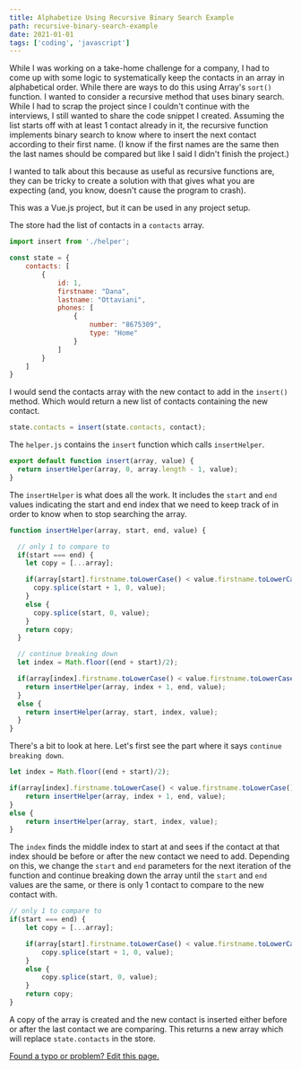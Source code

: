 ```yaml
---
title: Alphabetize Using Recursive Binary Search Example
path: recursive-binary-search-example
date: 2021-01-01
tags: ['coding', 'javascript']
---
```


While I was working on a take-home challenge for a company, I had to come up with some logic to systematically keep the contacts in an array in alphabetical order. While there are ways to do this using Array's `sort()` function. I wanted to consider a recursive method that uses binary search. While I had to scrap the project since I couldn't continue with the interviews, I still wanted to share the code snippet I created. Assuming the list starts off with at least 1 contact already in it, the recursive function implements binary search to know where to insert the next contact according to their first name. (I know if the first names are the same then the last names should be compared but like I said I didn't finish the project.)

I wanted to talk about this because as useful as recursive functions are, they can be tricky to create a solution with that gives what you are expecting (and, you know, doesn't cause the program to crash).

This was a Vue.js project, but it can be used in any project setup.

The store had the list of contacts in a `contacts` array.

```js
import insert from './helper';

const state = {
    contacts: [
        {
            id: 1,
            firstname: "Dana",
            lastname: "Ottaviani",
            phones: [
                {
                    number: "8675309",
                    type: "Home"
                }
            ]
        }
    ]
}
```

I would send the contacts array with the new contact to add in the `insert()` method. Which would return a new list of contacts containing the new contact.
```js
state.contacts = insert(state.contacts, contact);
```

The `helper.js` contains the `insert` function which calls `insertHelper`.

```js
export default function insert(array, value) {
  return insertHelper(array, 0, array.length - 1, value);
}
```

The `insertHelper` is what does all the work. It includes the `start` and `end` values indicating the start and end index that we need to keep track of in order to know when to stop searching the array.

```js
function insertHelper(array, start, end, value) {

  // only 1 to compare to
  if(start === end) {
    let copy = [...array];

    if(array[start].firstname.toLowerCase() < value.firstname.toLowerCase()) {
      copy.splice(start + 1, 0, value);
    }
    else {
      copy.splice(start, 0, value);
    }
    return copy;
  }

  // continue breaking down
  let index = Math.floor((end + start)/2);

  if(array[index].firstname.toLowerCase() < value.firstname.toLowerCase()) {
    return insertHelper(array, index + 1, end, value);
  }
  else {
    return insertHelper(array, start, index, value);
  }
}
```

There's a bit to look at here. Let's first see the part where it says `continue breaking down`.

```js
let index = Math.floor((end + start)/2);

if(array[index].firstname.toLowerCase() < value.firstname.toLowerCase()) {
    return insertHelper(array, index + 1, end, value);
}
else {
    return insertHelper(array, start, index, value);
}
```

The `index` finds the middle index to start at and sees if the contact at that index should be before or after the new contact we need to add. Depending on this, we change the `start` and `end` parameters for the next iteration of the function and continue breaking down the array until the `start` and `end` values are the same, or there is only 1 contact to compare to the new contact with.

```js
// only 1 to compare to
if(start === end) {
    let copy = [...array];

    if(array[start].firstname.toLowerCase() < value.firstname.toLowerCase()) {
        copy.splice(start + 1, 0, value);
    }
    else {
        copy.splice(start, 0, value);
    }
    return copy;
}
```

A copy of the array is created and the new contact is inserted either before or after the last contact we are comparing. This returns a new array which will replace `state.contacts` in the store.

[Found a typo or problem? Edit this page.](https://github.com/Dana94/website/blob/master/blog/2021-01-01-recursive-binary-search-example.md)
